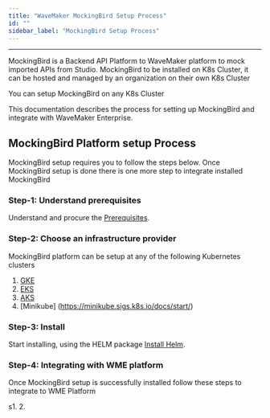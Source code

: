 ```yaml
---
title: "WaveMaker MockingBird Setup Process"
id: ""
sidebar_label: "MockingBird Setup Process"
---
```

---

MockingBird is a Backend API Platform to WaveMaker platform to mock imported APIs from Studio. MockingBird to be installed on K8s Cluster, it can be hosted and managed by an organization on their own K8s Cluster

You can setup MockingBird on any K8s Cluster

This documentation describes the process for setting up MockingBird and integrate with WaveMaker Enterprise.

## MockingBird Platform setup Process

MockingBird setup requires you to follow the steps below. Once MockingBird setup is done there is one more step to integrate installed MockingBird 


### Step-1: Understand prerequisites

Understand and procure the [Prerequisites](/learn/on-premise/extensions/mb-prerequisites.md).

### Step-2: Choose an infrastructure provider

MockingBird platform can be setup at any of the following Kubernetes clusters

1. [GKE](https://cloud.google.com/learn/what-is-kubernetes)
2. [EKS](https://aws.amazon.com/eks/)
3. [AKS](https://learn.microsoft.com/en-us/azure/aks/)
4. [Minikube] (https://minikube.sigs.k8s.io/docs/start/)

### Step-3: Install 

Start installing, using the HELM package [Install Helm](/learn/on-premise/extensions/mb-helmsetup.md).


### Step-4: Integrating with WME platform

Once MockingBird setup is successfully installed follow these steps to integrate to WME Platform

s1. 
2. 



